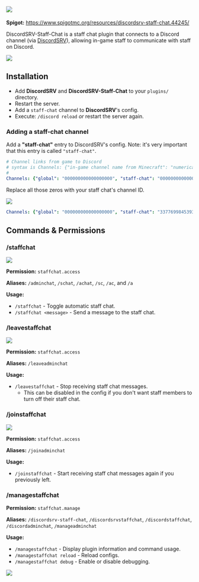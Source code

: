 # ![](https://i.imgur.com/DZwTm1u.png)

**Spigot:** https://www.spigotmc.org/resources/discordsrv-staff-chat.44245/

DiscordSRV-Staff-Chat is a staff chat plugin that connects to a Discord channel (via [DiscordSRV](https://github.com/Scarsz/DiscordSRV)), allowing in-game staff to communicate with staff on Discord.

![](https://i.imgur.com/ssKGDTJ.gif) 

## Installation

* Add **DiscordSRV** and **DiscordSRV-Staff-Chat** to your `plugins/` directory.
* Restart the server.
* Add a `staff-chat` channel to **DiscordSRV**'s config.
* Execute: `/discord reload` *or* restart the server again.

### Adding a staff-chat channel

Add a **"staff-chat"** entry to DiscordSRV's config. Note: it's very important that this entry is called `"staff-chat"`.

```yaml
# Channel links from game to Discord
# syntax is Channels: {"in-game channel name from Minecraft": "numerical channel ID from Discord", "another in-game channel name from Minecraft": "another numerical channel ID from Discord"}
#
Channels: {"global": "000000000000000000", "staff-chat": "000000000000000000"}
```

Replace all those zeros with your staff chat's channel ID.

![](https://i.imgur.com/tXNU6Ei.gif)

```yaml
Channels: {"global": "000000000000000000", "staff-chat": "337769984539361281"}
```


## Commands & Permissions

### /staffchat

![](https://i.imgur.com/ILwkaqa.gif)

**Permission:** `staffchat.access`

**Aliases:** `/adminchat`, `/schat`, `/achat`, `/sc`, `/ac`, and `/a`

**Usage:**
- `/staffchat` - Toggle automatic staff chat.
- `/staffchat <message>` - Send a message to the staff chat.

### /leavestaffchat

![](https://i.imgur.com/BO3fgmC.png)

**Permission:** `staffchat.access`

**Aliases:** `/leaveadminchat`

**Usage:**
- `/leavestaffchat` - Stop receiving staff chat messages.
    - This can be disabled in the config if you don't want staff members to turn off their staff chat.

### /joinstaffchat

![](https://i.imgur.com/7EriNrS.png)

**Permission:** `staffchat.access`

**Aliases:** `/joinadminchat`

**Usage:**
- `/joinstaffchat` - Start receiving staff chat messages again if you previously left.

### /managestaffchat

**Permission:** `staffchat.manage`

**Aliases:** `/discordsrv-staff-chat`, `/discordsrvstaffchat`, `/discordstaffchat`, `/discordadminchat`, `/manageadminchat`

**Usage:**
- `/managestaffchat` - Display plugin information and command usage.
- `/managestaffchat reload` - Reload configs.
- `/managestaffchat debug` - Enable or disable debugging.

[![](https://bstats.org/signatures/bukkit/DiscordSRV-Staff-Chat.svg)](https://bstats.org/plugin/bukkit/DiscordSRV-Staff-Chat/11056)
